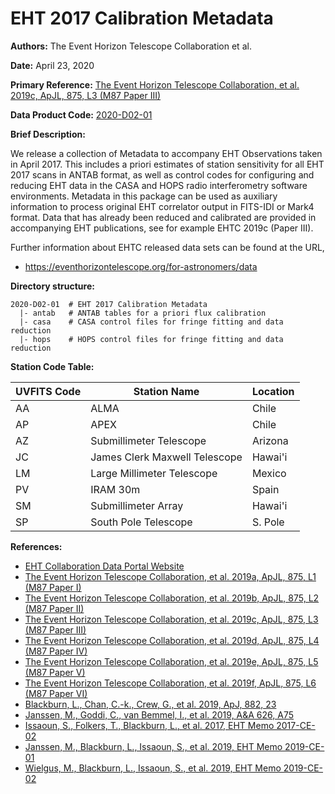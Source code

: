 # EHT 2017 Calibration Metadata

**Authors:** The Event Horizon Telescope Collaboration et al.

**Date:** April 23, 2020

**Primary Reference:** [The Event Horizon Telescope Collaboration, et al. 2019c, ApJL, 875, L3 (M87 Paper III)](https://doi.org/10.3847/2041-8213/ab0c57)

**Data Product Code:** [2020-D02-01](https://eventhorizontelescope.org/for-astronomers/data)

**Brief Description:**

We release a collection of Metadata to accompany EHT Observations taken in
April 2017. This includes a priori estimates of station sensitivity for all EHT
2017 scans in ANTAB format, as well as control codes for configuring and
reducing EHT data in the CASA and HOPS radio interferometry software
environments. Metadata in this package can be used as auxiliary information to
process original EHT correlator output in FITS-IDI or Mark4 format. Data that
has already been reduced and calibrated are provided in accompanying EHT
publications, see for example EHTC 2019c (Paper III).

Further information about EHTC released data sets can be found at the URL,
 - https://eventhorizontelescope.org/for-astronomers/data

**Directory structure:**

```
2020-D02-01  # EHT 2017 Calibration Metadata
  |- antab   # ANTAB tables for a priori flux calibration
  |- casa    # CASA control files for fringe fitting and data reduction
  |- hops    # HOPS control files for fringe fitting and data reduction
```

**Station Code Table:**

| UVFITS Code | Station Name                  | Location |
| ----------- | ----------------------------- | -------- |
| AA          | ALMA                          | Chile    |
| AP          | APEX                          | Chile    |
| AZ          | Submillimeter Telescope       | Arizona  |
| JC          | James Clerk Maxwell Telescope | Hawai'i  |
| LM          | Large Millimeter Telescope    | Mexico   |
| PV          | IRAM 30m                      | Spain    |
| SM          | Submillimeter Array           | Hawai'i  |
| SP          | South Pole Telescope          | S. Pole  |

**References:**

- [EHT Collaboration Data Portal Website](https://eventhorizontelescope.org/for-astronomers/data)
- [The Event Horizon Telescope Collaboration, et al. 2019a, ApJL, 875, L1 (M87 Paper I)](https://doi.org/10.3847/2041-8213/ab0ec7)
- [The Event Horizon Telescope Collaboration, et al. 2019b, ApJL, 875, L2 (M87 Paper II)](https://doi.org/10.3847/2041-8213/ab0c96)
- [The Event Horizon Telescope Collaboration, et al. 2019c, ApJL, 875, L3 (M87 Paper III)](https://doi.org/10.3847/2041-8213/ab0c57)
- [The Event Horizon Telescope Collaboration, et al. 2019d, ApJL, 875, L4 (M87 Paper IV)](https://doi.org/10.3847/2041-8213/ab0e85)
- [The Event Horizon Telescope Collaboration, et al. 2019e, ApJL, 875, L5 (M87 Paper V)](https://doi.org/10.3847/2041-8213/ab0f43)
- [The Event Horizon Telescope Collaboration, et al. 2019f, ApJL, 875, L6 (M87 Paper VI)](https://doi.org/10.3847/2041-8213/ab1141)
- [Blackburn, L., Chan, C.-k., Crew, G., et al. 2019, ApJ, 882, 23](https://ui.adsabs.harvard.edu/abs/2019ApJ...882...23B/abstract)
- [Janssen, M., Goddi, C., van Bemmel, I., et al. 2019, A&A 626, A75](https://ui.adsabs.harvard.edu/abs/2019A%26A...626A..75J/abstract)
- [Issaoun, S., Folkers, T., Blackburn, L., et al. 2017, EHT Memo 2017-CE-02](https://eventhorizontelescope.org/for-astronomers/memos)
- [Janssen, M., Blackburn, L., Issaoun, S., et al. 2019, EHT Memo 2019-CE-01](https://eventhorizontelescope.org/for-astronomers/memos)
- [Wielgus, M., Blackburn, L., Issaoun, S., et al. 2019, EHT Memo 2019-CE-02](https://eventhorizontelescope.org/for-astronomers/memos)
